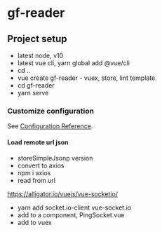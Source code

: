 # gf-reader

## Project setup
- latest node, v10
- latest vue cli, yarn global add @vue/cli
- cd ..
- vue create gf-reader - vuex, store, lint template
- cd gf-reader
- yarn serve

### Customize configuration
See [Configuration Reference](https://cli.vuejs.org/config/).

#### Load remote url json
- storeSimpleJsonp version
- convert to axios
- npm i axios
- read from url

https://alligator.io/vuejs/vue-socketio/

- yarn add socket.io-client vue-socket.io
- add to a component, PingSocket.vue
- add to vuex
